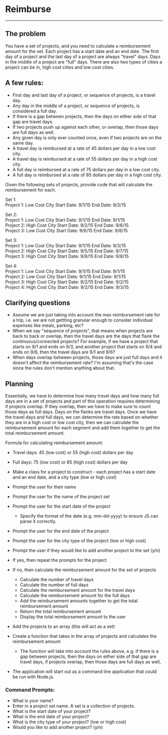 # Reimburse

---

## The problem

You have a set of projects, and you need to calculate a reimbursement amount for the
set. Each project has a start date and an end date. The first day of a project and
the last day of a project are always "travel" days. Days in the middle of a project
are "full" days. There are also two types of cities a project can be in, high cost
cities and low cost cities.

## A few rules:

- First day and last day of a project, or sequence of projects, is a travel day.
- Any day in the middle of a project, or sequence of projects, is considered a full
  day.
- If there is a gap between projects, then the days on either side of that gap are
  travel days.
- If two projects push up against each other, or overlap, then those days are full
  days as well.
- Any given day is only ever counted once, even if two projects are on the same day.
- A travel day is reimbursed at a rate of 45 dollars per day in a low cost city.
- A travel day is reimbursed at a rate of 55 dollars per day in a high cost city.
- A full day is reimbursed at a rate of 75 dollars per day in a low cost city.
- A full day is reimbursed at a rate of 85 dollars per day in a high cost city.

Given the following sets of projects, provide code that will calculate the
reimbursement for each.

Set 1:  
Project 1: Low Cost City Start Date: 9/1/15 End Date: 9/3/15

Set 2:  
Project 1: Low Cost City Start Date: 9/1/15 End Date: 9/1/15  
Project 2: High Cost City Start Date: 9/2/15 End Date: 9/6/15  
Project 3: Low Cost City Start Date: 9/6/15 End Date: 9/8/15

Set 3:  
Project 1: Low Cost City Start Date: 9/1/15 End Date: 9/3/15  
Project 2: High Cost City Start Date: 9/5/15 End Date: 9/7/15  
Project 3: High Cost City Start Date: 9/8/15 End Date: 9/8/15

Set 4:  
Project 1: Low Cost City Start Date: 9/1/15 End Date: 9/1/15  
Project 2: Low Cost City Start Date: 9/1/15 End Date: 9/1/15  
Project 3: High Cost City Start Date: 9/2/15 End Date: 9/2/15  
Project 4: High Cost City Start Date: 9/2/15 End Date: 9/3/15

## Clarifying questions

- Assume we are just taking into account the max reimbursement rate for a trip, i.e. we are not gettting granular enough to consider individual expenses like meals, parking, etc?
- When we say "sequence of projects", that means when projects are back to back or overlap, then the travel days are the days that flank the continuous/connected projects? For example, if we have a project that starts on 9/1 and ends on 9/3, and another project that starts on 9/4 and ends on 9/6, then the travel days are 9/1 and 9/6?
- When days overlap between projects, those days are just full days and it doesn't affect the reimbursement rate? I'm assuming that's the case since the rules don't mention anything about that.

## Planning

Essentially, we have to determine how many travel days and how many full days are in a set of projects and part of this operation requires determining if projects overlap. If they overlap, then we have to make sure to count those days as full days. Days on the flanks are travel days. Once we have the travel days and full days, we can determine the rate based on whether they are in a high cost or low cost city, then we can calculate the reimbursement amount for each segment and add them together to get the total reimbursement amount.

Formula for calculating reimbursement amount:

- Travel days: 45 (low cost) or 55 (high cost) dollars per day
- Full days: 75 (low cost) or 85 (high cost) dollars per day

- Make a class for a project to construct - each project has a start date and an end date, and a city type (low or high cost)

- Prompt the user for their name
- Prompt the user for the name of the project set
- Prompt the user for the start date of the project
  - Specify the format of the date (e.g. mm-dd-yyyy) to ensure JS can parse it correctly.
- Prompt the user for the end date of the project
- Prompt the user for the city type of the project (low or high cost)
- Prompt the user if they would like to add another project to the set (y/n)
- If yes, then repeat the prompts for the project
- If no, then calculate the reimbursement amount for the set of projects

  - Calculate the number of travel days
  - Calculate the number of full days
  - Calculate the reimbursement amount for the travel days
  - Calculate the reimbursement amount for the full days
  - Add the reimbursement amounts together to get the total reimbursement amount
  - Return the total reimbursement amount
  - Display the total reimbursement amount to the user

- Add the projects to an array (this will act as a set)
- Create a function that takes in the array of projects and calculates the reimbursement amount
  - The function will take into account the rules above, e.g. if there is a gap between projects, then the days on either side of that gap are travel days, if projects overlap, then those days are full days as well,
- The application will start out as a command line application that could be run with Node.js.

### Command Prompts:

- What is your name?
- Enter in a project set name. A set is a collection of projects.
- What is the start date of your project?
- What is the end date of your project?
- What is the city type of your project? (low or high cost)
- Would you like to add another project? (y/n)
